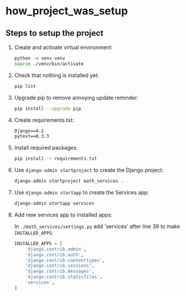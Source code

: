 # how_project_was_setup

## Steps to setup the project

1. Create and activate virtual environment:

    ```bash
    python -m venv venv
    source ./venv/bin/activate
    ```

2. Check that nothing is installed yet:

    ```bash
    pip list
    ```

3. Upgrade pip to remove annoying update reminder:

    ```bash
    pip install --upgrade pip
    ```

4. Create requirements.txt:

    ```txt
    Django==4.2
    pytest==8.3.3
    ```

5. Install required packages:

    ```bash
    pip install -r requirements.txt
    ```

6. Use `django-admin startproject` to create the Django project:

    ```bash
    django-admin startproject math_services .
    ```

7. Use `django-admin startapp` to create the Services app:

    ```bash
    django-admin startapp services
    ```

8. Add new services app to installed apps:

    In `./math_services/settings.py` add 'services' after line 39 to make `INSTALLED_APPS`:

    ```python
    INSTALLED_APPS = [
        'django.contrib.admin',
        'django.contrib.auth',
        'django.contrib.contenttypes',
        'django.contrib.sessions',
        'django.contrib.messages',
        'django.contrib.staticfiles',
        'services',
    ]
    ```
